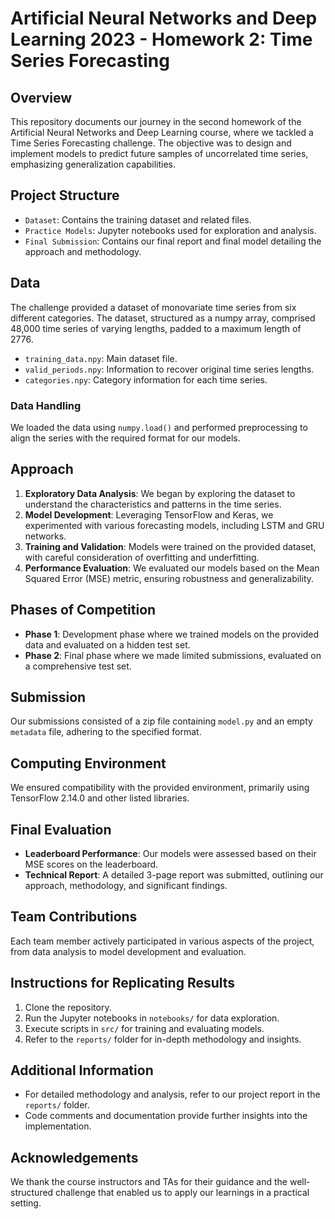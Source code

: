# Artificial Neural Networks and Deep Learning 2023 - Homework 2: Time Series Forecasting

## Overview
This repository documents our journey in the second homework of the Artificial Neural Networks and Deep Learning course, where we tackled a Time Series Forecasting challenge. The objective was to design and implement models to predict future samples of uncorrelated time series, emphasizing generalization capabilities.

## Project Structure
- `Dataset`: Contains the training dataset and related files.
- `Practice Models`: Jupyter notebooks used for exploration and analysis.
- `Final Submission`: Contains our final report and final model detailing the approach and methodology.

## Data
The challenge provided a dataset of monovariate time series from six different categories. The dataset, structured as a numpy array, comprised 48,000 time series of varying lengths, padded to a maximum length of 2776.

- `training_data.npy`: Main dataset file.
- `valid_periods.npy`: Information to recover original time series lengths.
- `categories.npy`: Category information for each time series.

### Data Handling
We loaded the data using `numpy.load()` and performed preprocessing to align the series with the required format for our models.

## Approach
1. **Exploratory Data Analysis**: We began by exploring the dataset to understand the characteristics and patterns in the time series.
2. **Model Development**: Leveraging TensorFlow and Keras, we experimented with various forecasting models, including LSTM and GRU networks.
3. **Training and Validation**: Models were trained on the provided dataset, with careful consideration of overfitting and underfitting.
4. **Performance Evaluation**: We evaluated our models based on the Mean Squared Error (MSE) metric, ensuring robustness and generalizability.

## Phases of Competition
- **Phase 1**: Development phase where we trained models on the provided data and evaluated on a hidden test set.
- **Phase 2**: Final phase where we made limited submissions, evaluated on a comprehensive test set.

## Submission
Our submissions consisted of a zip file containing `model.py` and an empty `metadata` file, adhering to the specified format.

## Computing Environment
We ensured compatibility with the provided environment, primarily using TensorFlow 2.14.0 and other listed libraries.

## Final Evaluation
- **Leaderboard Performance**: Our models were assessed based on their MSE scores on the leaderboard.
- **Technical Report**: A detailed 3-page report was submitted, outlining our approach, methodology, and significant findings.

## Team Contributions
Each team member actively participated in various aspects of the project, from data analysis to model development and evaluation.

## Instructions for Replicating Results
1. Clone the repository.
2. Run the Jupyter notebooks in `notebooks/` for data exploration.
3. Execute scripts in `src/` for training and evaluating models.
4. Refer to the `reports/` folder for in-depth methodology and insights.

## Additional Information
- For detailed methodology and analysis, refer to our project report in the `reports/` folder.
- Code comments and documentation provide further insights into the implementation.

## Acknowledgements
We thank the course instructors and TAs for their guidance and the well-structured challenge that enabled us to apply our learnings in a practical setting.